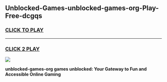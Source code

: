 
## Unblocked-Games-unblocked-games-org-Play-Free-dcgqs
<h3>
<a href="https://premium76.site?title=unblocked-games-org&ref=09A">CLICK TO PLAY</a></h3>
<hr>

<h3>
<a href="https://premium76.site?title=unblocked-games-org&ref=09A">CLICK 2 PLAY</a>
  
</h3>

<a href="https://premium76.site?title=unblocked-games-org&ref=09A"><img src="https://clearcache.store/games.png"></a>


**unblocked-games-org games unblocked: Your Gateway to Fun and Accessible Online Gaming**
